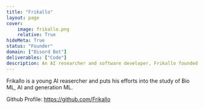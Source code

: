 ```yaml
---
title: "Frikallo"
layout: page
cover:
    image: frikallo.png
    relative: True
hideMeta: True
status: "Founder"
domain: ["Disord Bot"]
deliverables: ["Code"]
description: An AI researcher and software developer, Frikallo founded AetherAI in early 2022.
---
```


Frikallo is a young AI reasercher and puts his efforts into the study of Bio ML, AI and generation ML. 

Github Profile: https://github.com/Frikallo